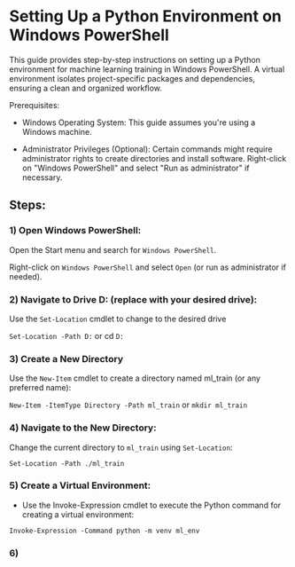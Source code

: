 # Setting Up a Python Environment on Windows PowerShell

This guide provides step-by-step instructions on setting up a Python environment for machine learning training in Windows PowerShell. A virtual environment isolates project-specific packages and dependencies, ensuring a clean and organized workflow.

Prerequisites:

- Windows Operating System: This guide assumes you're using a Windows machine.
  
- Administrator Privileges (Optional): Certain commands might require administrator rights to create directories and install software. Right-click on "Windows PowerShell" and select "Run as administrator" if necessary.


## Steps:

### 1) Open Windows PowerShell:

Open the Start menu and search for `Windows PowerShell`.

Right-click on `Windows PowerShell` and select `Open` (or run as administrator if needed).

### 2) Navigate to Drive D: (replace with your desired drive):

Use the `Set-Location` cmdlet to change to the desired drive

`Set-Location -Path D:` or cd `D:`

### 3) Create a New Directory

Use the `New-Item` cmdlet to create a directory named ml_train (or any preferred name):

`New-Item -ItemType Directory -Path ml_train`  or `mkdir ml_train`

### 4) Navigate to the New Directory:

Change the current directory to `ml_train` using `Set-Location`:

`Set-Location -Path ./ml_train`

### 5) Create a Virtual Environment:

- Use the Invoke-Expression cmdlet to execute the Python command for creating a virtual environment:

`Invoke-Expression -Command python -m venv ml_env`

### 6) 






